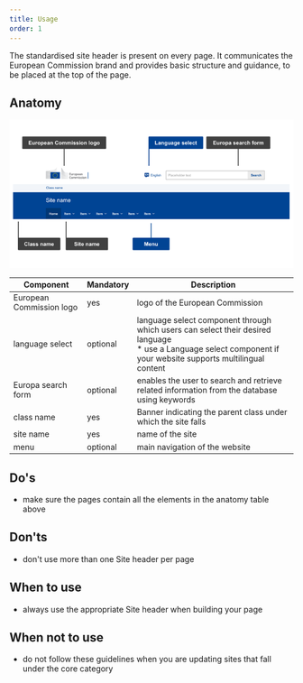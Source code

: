 ```yaml
---
title: Usage
order: 1
---
```

The standardised site header is present on every page. It communicates the European Commission brand and provides basic structure and guidance, to be placed at the top of the page.

## Anatomy

>

![](/cms-images/standardised-site-header.png)

| Component                                                                               | Mandatory | Description                                                                                                                                                           |
| --------------------------------------------------------------------------------------- | --------- | --------------------------------------------------------------------------------------------------------------------------------------------------------------------- |
| European Commission logo                                                                | yes       | logo of the European Commission                                                                                                                                       |
| language select                                                                         | optional  | language select component through which users can select their desired language<br />\* use a Language select component if your website supports multilingual content |
| <Link to="/ec/components/forms/search-form/usage/" standalone>Europa search form</Link> | optional  | enables the user to search and retrieve related information from the database using keywords                                                                          |
| class name                                                                              | yes       | Banner indicating the parent class under which the site falls                                                                                                         |
| site name                                                                               | yes       | name of the site                                                                                                                                                      |
| <Link to="/ec/components/navigation/menu/usage/" standalone>menu</Link>                 | optional  | main navigation of the website                                                                                                                                        |

## Do's

- make sure the pages contain all the elements in the anatomy table above

## Don'ts

- don't use more than one Site header per page

## When to use

- always use the appropriate Site header when building your page

## When not to use

- do not follow these guidelines when you are updating sites that fall under the core category
